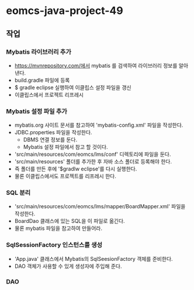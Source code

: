 # eomcs-java-project-49

## 작업

### Mybatis 라이브러리 추가
- https://mvnrepository.com/에서 mybatis 를 검색하여 라이브러리 정보를 알아낸다.
- build.gradle 파일에 등록
- $ gradle eclipse 실행하여 이클립스 설정 파일을 갱신
- 이클립스에서 프로젝트 리프레시


### Mybatis 설정 파일 추가
- mybatis.org 사이트 문서를 참고하여 'mybatis-config.xml' 파일을 작성한다.
- JDBC.properties 파일을 작성한다.
    * DBMS 연결 정보를 둔다.
    * Mybatis 설정 파일에서 참고 할 것이다.
- 'src/main/resources/com/eomcs/lms/conf' 디렉토리에 파일을 둔다.
- 'src/main/resources' 폴더를 추가한 후 자바 소스 폴더로 등록해야 한다.
- 즉 폴더를 만든 후에 '$gradlw eclipse'를 다시 실행한다.
- 물론 이클립스에서도 프로젝트를 리프레시 한다.

### SQL 분리
- 'src/main/resources/com/eomcs/lms/mapper/BoardMapper.xml' 파일을 작성한다.
- BoardDao 클래스에 있는 SQL을 이 파일로 옮긴다.
- 물론 mybatis 파일을 참고하여 만들어라.

### SqlSessionFactory 인스턴스를 생성

- 'App.java' 클래스에서 Mybatis의 SqlSeesionFactory 객체를 준비한다.
- DAO 객체가 사용할 수 있게 생성자에 주입해 준다.

### DAO